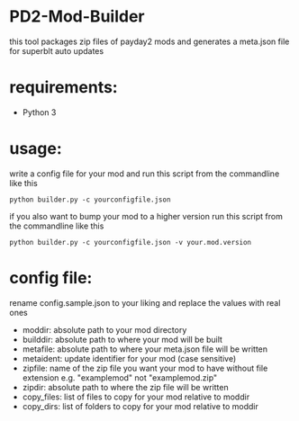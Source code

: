 # PD2-Mod-Builder
 
this tool packages zip files of payday2 mods and generates a meta.json file for superblt auto updates

# requirements:
- Python 3

# usage:
write a config file for your mod and run this script from the commandline like this

    python builder.py -c yourconfigfile.json

if you also want to bump your mod to a higher version run this script from the commandline like this

    python builder.py -c yourconfigfile.json -v your.mod.version

# config file:
rename config.sample.json to your liking and replace the values with real ones

- moddir: absolute path to your mod directory
- builddir: absolute path to where your mod will be built
- metafile: absolute path to where your meta.json file will be written
- metaident: update identifier for your mod (case sensitive)
- zipfile: name of the zip file you want your mod to have without file extension e.g. "examplemod" not "examplemod.zip"
- zipdir: absolute path to where the zip file will be written
- copy_files: list of files to copy for your mod relative to moddir
- copy_dirs: list of folders to copy for your mod relative to moddir
